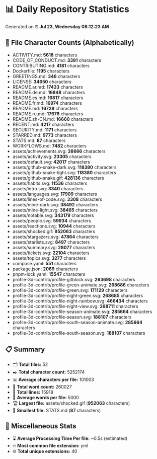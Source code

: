 # 📊 Daily Repository Statistics
Generated on ⏰ **Jul 23, Wednesday 08:12:23 AM**

## 📂 File Character Counts (Alphabetically)
- ACTIVITY.md: **5618** characters
- CODE_OF_CONDUCT.md: **3391** characters
- CONTRIBUTING.md: **4181** characters
- Dockerfile: **1195** characters
- GREETINGS.md: **346** characters
- LICENSE: **34650** characters
- README.ar.md: **17433** characters
- README.de.md: **16848** characters
- README.es.md: **16817** characters
- README.fr.md: **16974** characters
- README.md: **16728** characters
- README.ru.md: **17678** characters
- README.zh-CN.md: **16660** characters
- RECENT.md: **4217** characters
- SECURITY.md: **1171** characters
- STARRED.md: **9773** characters
- STATS.md: **87** characters
- WORKFLOWS.md: **7482** characters
- assets/achievements.svg: **38666** characters
- assets/activity.svg: **23305** characters
- assets/default.svg: **42017** characters
- assets/github-snake-dark.svg: **118380** characters
- assets/github-snake-light.svg: **118380** characters
- assets/github-snake.gif: **428136** characters
- assets/habits.svg: **11536** characters
- assets/intro.svg: **3340** characters
- assets/languages.svg: **17909** characters
- assets/lines-of-code.svg: **3308** characters
- assets/mine-dark.svg: **38492** characters
- assets/mine-light.svg: **38465** characters
- assets/notable.svg: **343179** characters
- assets/people.svg: **59934** characters
- assets/reactions.svg: **10944** characters
- assets/shocked.gif: **952063** characters
- assets/stargazers.svg: **47864** characters
- assets/starlists.svg: **8497** characters
- assets/summary.svg: **28077** characters
- assets/tickets.svg: **22104** characters
- assets/topics.svg: **3277** characters
- compose.yaml: **551** characters
- package.json: **2069** characters
- pnpm-lock.yaml: **15547** characters
- profile-3d-contrib/profile-gitblock.svg: **293698** characters
- profile-3d-contrib/profile-green-animate.svg: **268686** characters
- profile-3d-contrib/profile-green.svg: **171129** characters
- profile-3d-contrib/profile-night-green.svg: **268685** characters
- profile-3d-contrib/profile-night-rainbow.svg: **466434** characters
- profile-3d-contrib/profile-night-view.svg: **268711** characters
- profile-3d-contrib/profile-season-animate.svg: **285664** characters
- profile-3d-contrib/profile-season.svg: **188107** characters
- profile-3d-contrib/profile-south-season-animate.svg: **285664** characters
- profile-3d-contrib/profile-south-season.svg: **188107** characters

## 📋 Summary
- 🗂️ **Total files:** 52
- ✒️ **Total character count:** 5252174
- 📊 **Average characters per file:** 101003
- 📝 **Total word count:** 260027
- 🧾 **Total lines:** 15918
- 📐 **Average words per file:** 5000
- 🏆 **Largest file:** assets/shocked.gif (**952063** characters)
- 🥉 **Smallest file:** STATS.md (**87** characters)

## 🌟 Miscellaneous Stats
- ⌛ **Average Processing Time Per file:** ~0.5s (estimated)
- 🔥 **Most common file extension:** yml
- 🌐 **Total unique extensions:** 40
